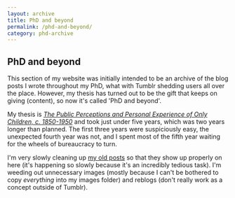 ```yaml
---
layout: archive
title: PhD and beyond
permalink: /phd-and-beyond/
category: phd-archive
---
```


<h2>PhD and beyond</h2>

This section of my website was initially intended to be an archive of the blog posts I wrote throughout my PhD, what with Tumblr shedding users all over the place. However, my thesis has turned out to be the gift that keeps on giving (content), so now it's called 'PhD and beyond'.

My thesis is [<cite>The Public Perceptions and Personal Experience of Only Children, c. 1850-1950</cite>](http://repository.essex.ac.uk/22943/) and took just under five years, which was two years longer than planned. The first three years were suspiciously easy, the unexpected fourth year was not, and I spent most of the fifth year waiting for the wheels of bureaucracy to turn.

I'm very slowly cleaning up [my old posts](https://aliceinacademia.tumblr.com) so that they show up properly on here (it's happening so slowly because it's an incredibly tedious task). I'm weeding out unnecessary images (mostly because I can't be bothered to copy *everything* into my images folder) and reblogs (don't really work as a concept outside of Tumblr).
